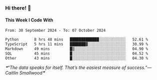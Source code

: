 ### Hi there! 👋

#### This Week I Code With
<!--START_SECTION:waka-->

```txt
From: 30 September 2024 - To: 07 October 2024

Python       8 hrs 48 mins   █████████████░░░░░░░░░░░░   52.61 %
TypeScript   5 hrs 11 mins   ███████▓░░░░░░░░░░░░░░░░░   30.99 %
Markdown     49 mins         █▒░░░░░░░░░░░░░░░░░░░░░░░   04.90 %
SQL          45 mins         █░░░░░░░░░░░░░░░░░░░░░░░░   04.52 %
Other        43 mins         █░░░░░░░░░░░░░░░░░░░░░░░░   04.30 %
```

<!--END_SECTION:waka-->

<!--STARTS_HERE_QUOTE_README-->
<i>❝“The data speaks for itself. That’s the easiest measure of success.”— Caitlin Smallwood❞</i>
<!--ENDS_HERE_QUOTE_README-->
